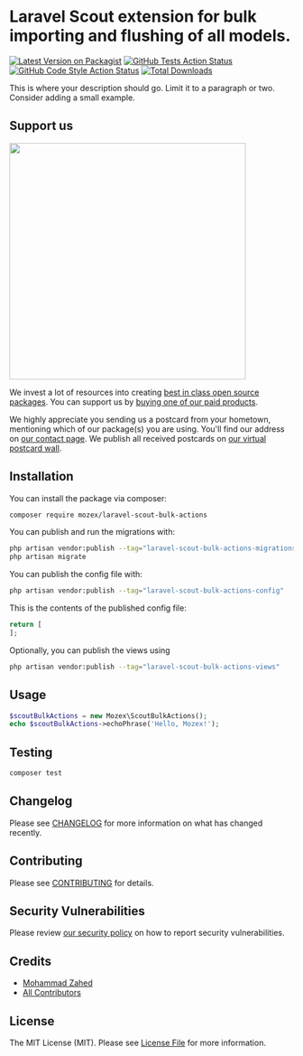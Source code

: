 # Laravel Scout extension for bulk importing and flushing of all models.

[![Latest Version on Packagist](https://img.shields.io/packagist/v/mozex/laravel-scout-bulk-actions.svg?style=flat-square)](https://packagist.org/packages/mozex/laravel-scout-bulk-actions)
[![GitHub Tests Action Status](https://img.shields.io/github/actions/workflow/status/mozex/laravel-scout-bulk-actions/run-tests.yml?branch=main&label=tests&style=flat-square)](https://github.com/mozex/laravel-scout-bulk-actions/actions?query=workflow%3Arun-tests+branch%3Amain)
[![GitHub Code Style Action Status](https://img.shields.io/github/actions/workflow/status/mozex/laravel-scout-bulk-actions/fix-php-code-style-issues.yml?branch=main&label=code%20style&style=flat-square)](https://github.com/mozex/laravel-scout-bulk-actions/actions?query=workflow%3A"Fix+PHP+code+style+issues"+branch%3Amain)
[![Total Downloads](https://img.shields.io/packagist/dt/mozex/laravel-scout-bulk-actions.svg?style=flat-square)](https://packagist.org/packages/mozex/laravel-scout-bulk-actions)

This is where your description should go. Limit it to a paragraph or two. Consider adding a small example.

## Support us

[<img src="https://github-ads.s3.eu-central-1.amazonaws.com/laravel-scout-bulk-actions.jpg?t=1" width="419px" />](https://spatie.be/github-ad-click/laravel-scout-bulk-actions)

We invest a lot of resources into creating [best in class open source packages](https://spatie.be/open-source). You can support us by [buying one of our paid products](https://spatie.be/open-source/support-us).

We highly appreciate you sending us a postcard from your hometown, mentioning which of our package(s) you are using. You'll find our address on [our contact page](https://spatie.be/about-us). We publish all received postcards on [our virtual postcard wall](https://spatie.be/open-source/postcards).

## Installation

You can install the package via composer:

```bash
composer require mozex/laravel-scout-bulk-actions
```

You can publish and run the migrations with:

```bash
php artisan vendor:publish --tag="laravel-scout-bulk-actions-migrations"
php artisan migrate
```

You can publish the config file with:

```bash
php artisan vendor:publish --tag="laravel-scout-bulk-actions-config"
```

This is the contents of the published config file:

```php
return [
];
```

Optionally, you can publish the views using

```bash
php artisan vendor:publish --tag="laravel-scout-bulk-actions-views"
```

## Usage

```php
$scoutBulkActions = new Mozex\ScoutBulkActions();
echo $scoutBulkActions->echoPhrase('Hello, Mozex!');
```

## Testing

```bash
composer test
```

## Changelog

Please see [CHANGELOG](CHANGELOG.md) for more information on what has changed recently.

## Contributing

Please see [CONTRIBUTING](CONTRIBUTING.md) for details.

## Security Vulnerabilities

Please review [our security policy](../../security/policy) on how to report security vulnerabilities.

## Credits

- [Mohammad Zahed](https://github.com/mozex)
- [All Contributors](../../contributors)

## License

The MIT License (MIT). Please see [License File](LICENSE.md) for more information.
